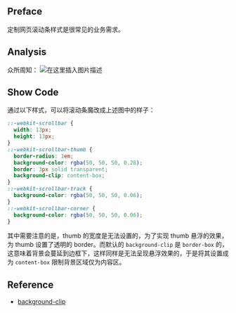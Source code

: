 ## Preface

定制网页滚动条样式是很常见的业务需求。

## Analysis

众所周知：
![在这里插入图片描述](https://img-blog.csdnimg.cn/9a46e911c3b34e2a87eeb886104bc41e.png?x-oss-process=image/watermark,type_d3F5LXplbmhlaQ,shadow_50,text_Q1NETiBA6Zm25riF56eL,size_20,color_FFFFFF,t_70,g_se,x_16)

## Show Code

通过以下样式，可以将滚动条魔改成上述图中的样子：

```css
::-webkit-scrollbar {
  width: 13px;
  height: 13px;
}
::-webkit-scrollbar-thumb {
  border-radius: 1em;
  background-color: rgba(50, 50, 50, 0.28);
  border: 3px solid transparent;
  background-clip: content-box;
}
::-webkit-scrollbar-track {
  background-color: rgba(50, 50, 50, 0.06);
}
::-webkit-scrollbar-corner {
  background-color: rgba(50, 50, 50, 0.06);
}
```

其中需要注意的是，thumb 的宽度是无法设置的，为了实现 thumb 悬浮的效果，为 thumb 设置了透明的 border。而默认的 `background-clip` 是 `border-box` 的，这意味着背景会蔓延到边框下，这样同样是无法呈现悬浮效果的，于是将其设置成为 `content-box` 限制背景区域仅为内容区。

## Reference

- [background-clip](https://developer.mozilla.org/zh-CN/docs/Web/CSS/background-clip)

